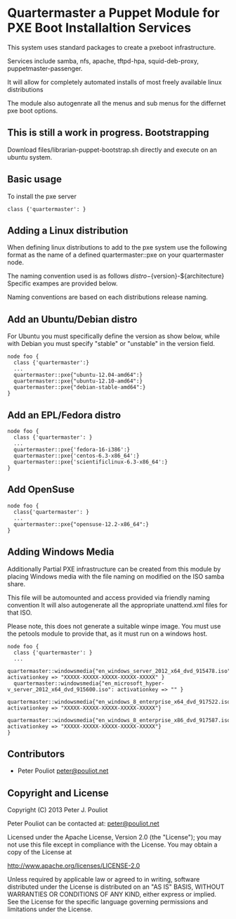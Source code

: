 Quartermaster a Puppet Module for PXE Boot Installaltion Services
=================================================================

This system uses standard packages to create a pxeboot infrastructure.

Services include samba, nfs, apache, tftpd-hpa, squid-deb-proxy, puppetmaster-passenger.

It will allow for completely automated installs of most freely available linux distributions

The module also autogenrate all the menus and sub menus for the differnet pxe boot options.


This is still a work in progress.
Bootstrapping
-------------

Download files/librarian-puppet-bootstrap.sh directly and execute on an ubuntu system.

Basic usage
-----------

To install the pxe server

    class {'quartermaster': }

Adding a Linux distribution
---------------------------
When defining linux distributions to add to the pxe system use the following format as the name of
a defined quartermaster::pxe on your quartermaster node.

The naming convention used is as follows ${distro}-${version}-${architecture}
Specific exampes are provided below.

Naming conventions are based on each distributions release naming.


Add an Ubuntu/Debian distro
---------------------------
For Ubuntu you must specifically define the version as show below, while with Debian you must specify 
"stable" or "unstable" in the version field.


    node foo { 
      class {'quartermaster':}
      ...
      quartermaster::pxe{"ubuntu-12.04-amd64":}
      quartermaster::pxe{"ubuntu-12.10-amd64":}
      quartermaster::pxe{"debian-stable-amd64":}
    }


Add an EPL/Fedora distro
------------------------

    node foo {
      class {'quartermaster': }
      ...
      quartermaster::pxe{'fedora-16-i386':}
      quartermaster::pxe{'centos-6.3-x86_64':}
      quartermaster::pxe{'scientificlinux-6.3-x86_64':}
    }

Add OpenSuse
------------
    node foo {
      class{'quartermaster': }
      ...
      quartermaster::pxe{"opensuse-12.2-x86_64":}
    }


Adding Windows Media
--------------------

Additionally Partial PXE infrastructure can be created from this module by placing 
Windows media with the file naming on modified on the ISO samba share.

This file will be automounted and access provided via friendly naming convention
It will also autogenerate all the appropriate unattend.xml files for that ISO.

Please note, this does not generate a suitable winpe image.  You must use 
the petools module to provide that, as it must run on a windows host.

    node foo {
      class {'quartermaster': }
      ...
      quartermaster::windowsmedia{"en_windows_server_2012_x64_dvd_915478.iso": activationkey => "XXXXX-XXXXX-XXXXX-XXXXX-XXXXX" }
      quartermaster::windowsmedia{"en_microsoft_hyper-v_server_2012_x64_dvd_915600.iso": activationkey => "" }
      quartermaster::windowsmedia{"en_windows_8_enterprise_x64_dvd_917522.iso": activationkey => "XXXXX-XXXXX-XXXXX-XXXXX-XXXXX"}
      quartermaster::windowsmedia{"en_windows_8_enterprise_x86_dvd_917587.iso": activationkey => "XXXXX-XXXXX-XXXXX-XXXXX-XXXXX"}
    }

Contributors
------------

 * Peter Pouliot <peter@pouliot.net>

Copyright and License
---------------------

Copyright (C) 2013 Peter J. Pouliot

Peter Pouliot can be contacted at: peter@pouliot.net

Licensed under the Apache License, Version 2.0 (the "License");
you may not use this file except in compliance with the License.
You may obtain a copy of the License at

  http://www.apache.org/licenses/LICENSE-2.0

Unless required by applicable law or agreed to in writing, software
distributed under the License is distributed on an "AS IS" BASIS,
WITHOUT WARRANTIES OR CONDITIONS OF ANY KIND, either express or implied.
See the License for the specific language governing permissions and
limitations under the License.
